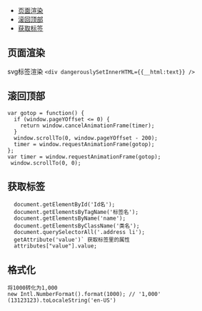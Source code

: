 - [页面渲染](#页面渲染)
- [滚回顶部](#滚回顶部)
- [获取标签](#获取标签)



## 页面渲染

svg标签渲染 `<div dangerouslySetInnerHTML={{__html:text}} />`

## 滚回顶部

  ```
  var gotop = function() {
    if (window.pageYOffset <= 0) {
      return window.cancelAnimationFrame(timer);
    }
    window.scrollTo(0, window.pageYOffset - 200);
    timer = window.requestAnimationFrame(gotop);
  };
  var timer = window.requestAnimationFrame(gotop);
   window.scrollTo(0, 0);
```

## 获取标签
```
  document.getElementById('Id名'); 
  document.getElementsByTagName('标签名');
  document.getElementsByName('name'); 
  document.getElementsByClassName('类名');
  document.querySelectorAll('.address li');
  getAttribute('value')` 获取标签里的属性
  attributes["value"].value;  
```

## 格式化
```
将1000转化为1,000
new Intl.NumberFormat().format(1000); // '1,000'
(13123123).toLocaleString('en-US')

```
